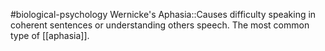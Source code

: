 #biological-psychology 
Wernicke's Aphasia::Causes difficulty speaking in coherent sentences or understanding others speech. The most common type of [[aphasia]].
<!--SR:!2023-12-21,3,250-->